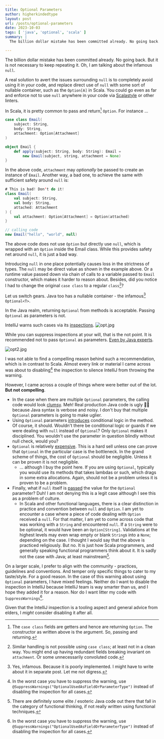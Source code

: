 ```yaml
---
title: Optional Parameters
author: higherkindedtype
layout: post
url: /posts/optional-parameters
date: 2023-10-03
tags: [ 'java', 'optional', 'scala' ]
summary: |
  The billion dollar mistake has been committed already. No going back. But it is not necessary to keep repeating it. Oh, I am talking about the infamous `null`. Would Java's `Optional` come to the rescue? Or are there any ironic "Don'ts" when using `Optional`?

---
```


The billion dollar mistake has been committed already. No going back. But it is not necessary to keep repeating it. Oh, I am talking about the infamous `null`.

A real solution to avert the issues surrounding `null` is to completely avoid using it in your code, and replace direct use of `null` with some sort of nullable container, such as the `Option[A]` in Scala. You could go even as far and enforce not to use `null` anywhere in your code via [Scalastyle](https://www.scalastyle.org/) or other linters.

In Scala, it is pretty common to pass and return[^1] `Option`. For instance ...

```scala
case class Email(
	subject: String,
	body: String,
	attachment: Option[Attachment]
)

object Email {
	def apply(subject: String, body: String): Email =
		new Email(subject, string, attachment = None)
}
```

In the above code, `attachment` may *optionally* be passed to create an instance of `Email`. Another way, a bad one, to achieve the same with sufficient safety around `null` is:

```scala
# This is bad! Don't do it!
class Email(
	val subject: String,
	val body: String,
	attached: Attachment
) {
	val attachment: Option[Attachment] = Option(attached)
}

// calling code
new Email("hello", "world", null)
```

The above code does not use `Option` but directly use `null`, which is wrapped with an `Option` inside the Email class. While this provides safety net around `null`, it is just a bad way.

Introducing `null` in one place potentially causes loss in the strictness of types. The `null`  may be direct value as shown in the example above. Or a runtime value passed down via chain of calls to a variable passed to `Email` constructor, which makes it harder to reason about. Besides, did you notice I had to change the original `case class` to a regular `class`[^2]?

Let us switch gears. Java too has a nullable container - the infamous[^0] `Optional<T>`.

In the Java realm, returning `Optional` from methods is acceptable. Passing `Optional` as parameters is not.

IntelliJ warns such cases via its [inspections](https://www.jetbrains.com/help/idea/code-inspection.html).
![opt.jpg](/images/2023-10-03-opt.jpg)

While you can suppress inspections at your will, that is the not point. It is recommended not to pass `Optional` as parameters. [Even by Java experts](https://stackoverflow.com/a/26328555).

![opt2.jpg](/images/2023-10-03-opt2.jpg)

I was not able to find a compelling reason behind such a recommendation, which is in contrast to Scala. Almost every link or material I came across was about to disabling[^3] the inspection to silence IntelliJ from throwing the warning.

However, I came across a couple of things where were better out of the lot. **But not compelling**.

- In the case when there are multiple `Optional` parameters, the calling code would look [clumsy](http://dolszewski.com/java/java-8-optional-use-cases/). Meh! Real production Java code is ugly 🤷‍♂️ because Java syntax is verbose and noisy. I don't buy that multiple `Optional` parameters is going to make uglier.
- Using `Optional` parameters [introduces](https://stackoverflow.com/a/31923105) conditional logic in the method. Of course, it should. Wouldn't there be conditional logic or guards if we were dealing with `null` instead of `Optional`? Only `Optional` makes it disciplined. You wouldn't use the parameter in question blindly without null check, would you?
- `Optional` is relatively [expensive](https://stackoverflow.com/a/31923105). This is a hard sell unless one can prove that `Optional` in the particular case is the bottleneck. In the grand scheme of things, the cost of `Optional` should be negligible. Unless it can be proven it is not negligible.
	- ... although I buy the point here. If you are using `Optional`, typically you would use its methods that takes lambdas or such, which drags in some extra allocations. Again, should not be a problem unless it is proven to be a problem.
- Finally, what if `null` itself is [passed](https://stackoverflow.com/a/31923105) the value for the `Optional` parameter? Duh! I am not denying this is a legit case although I see this as a problem of culture.
	- In Scala and other functional languages, there is a clear distinction in practice and convention between `null` and `Option`. I am yet to encounter a case where a piece of code dealing with `Option` received a `null`. For that matter, I am yet to come across code that was working with a `String` and encountered `null`. If a `String` were to be optional, it would have been an `Option[String]`. Validations at the highest levels may even wrap empty or blank `String`s into a `None`; depending on the case. I thought I would say that the above is practiced religiously. But no. It is just how Scala programmers, and generally speaking functional programmers think about it. It is sadly not the case with Java; at least mainstream[^4].

On a larger scale, I prefer to align with the community - practices, guidelines and conventions. And temper only specific things to cater to my taste/style. For a good reason. In the case of this warning about using `Optional` parameters, I have mixed feelings. Neither do I want to disable the inspection in IntelliJ because IntelliJ team is way smarter than us, and I hope they added it for a reason. Nor do I want litter my code with `SuppressWarnings`[^3].

Given that the IntelliJ inspection is a tooling aspect and general advice from elders, I _might_ consider disabling it after all.

[^0]: Yes, infamous. Because it is poorly implemented. I might have to write about it in separate post. Let me not digress.
[^1]: The `case class` fields are getters and hence are returning `Option`. The constructor as written above is the argument. So, passing and returning.
[^2]: Similar handling is not possible using `case class`; at least not in a clean way. You might end up having redundant fields breaking invariant on `attachment`. Or some unnecessarily convoluted code.
[^3]: In the worst case you have to suppress the warning, use `@SuppressWarnings("OptionalUsedAsFieldOrParameterType")` instead of disabling the inspection for all cases.
[^4]: There are definitely some elite / esoteric Java code out there that fall in the category of functional thinking, if not really written using functional techniques.
